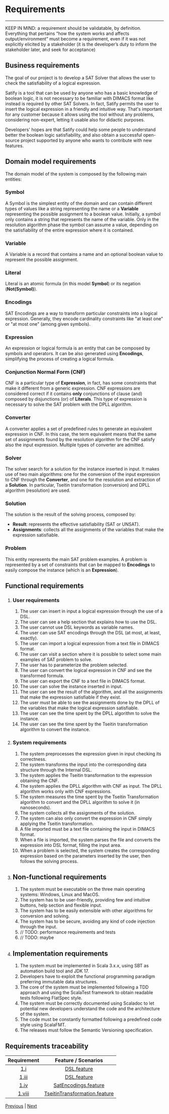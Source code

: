 # Requirements

---

KEEP IN MIND: a requirement should be validatable, by definition.
Everything that pertains “how the system works and affects
output/environment” must become a requirement, even if it was not explicitly
elicited by a stakeholder (it is the developer’s duty to inform the stakeholder
later, and seek for acceptance)

## Business requirements

The goal of our project is to develop a SAT Solver that allows the user to check
the satisfiability of a logical expression.

Satify is a tool that can be used by anyone who has a basic knowledge of boolean logic,
it is not necessary to be familiar with DIMACS format like instead is required by other SAT Solvers.
In fact, Satify permits the user to insert the logical expression in a friendly and intuitive way.
That's important for any customer because it allows using the tool without any problems, considering non-expert,
letting it usable also for didactic purposes.

Developers' hopes are that Satify could help some people to understand better the boolean logic satisfiability,
and also obtain a successful open-source project supported by anyone who wants to contribute with new features.

## Domain model requirements

The domain model of the system is composed by the following main entities:

### Symbol

A Symbol is the simplest entity of the domain and can contain different types of values like a string
representing the name or a **Variable** representing the possible assignment to a boolean value.
Initially, a symbol only contains a string that represents the name of the variable.
Only in the resolution algorithm phase the symbol can assume a value,
depending on the satisfiability of the entire expression where it is contained.

### Variable

A Variable is a record that contains a name and an optional boolean value to represent the possible assignment.

### Literal

Literal is an atomic formula (in this model **Symbol**) or its negation (**Not(Symbol)**).

### Encodings

SAT Encodings are a way to transform particular constraints into a logical expression.
Generally, they encode cardinality constraints like "at least one" or "at most one" (among given symbols).

### Expression

An expression or logical formula is an entity that can be composed by symbols and operators.
It can be also generated using **Encodings**, simplifying the process of creating a logical formula.

### Conjunction Normal Form (CNF)

CNF is a particular type of **Expression**, in fact, has some constraints that make it different from a generic
expression.
CNF expressions are considered correct if it contains **only** conjunctions of clause (and)
composed by disjunctions (or) of **Literals**.
This type of expression is necessary to solve the SAT problem with the DPLL algorithm.

### Converter

A converter applies a set of predefined rules to generate an equivalent expression in CNF.
In this case, the term equivalent means that the same set of assignments found by the resolution
algorithm for the CNF satisfy also the input expression.
Multiple types of converter are admitted.

### Solver

The solver search for a solution for the instance inserted in input.
It makes use of two main algorithms: one for the conversion of the input expression to CNF through the **Converter**,
and one for the resolution and extraction of a **Solution**.
In particular, Tseitin transformation (conversion) and DPLL algorithm (resolution) are used.

### Solution

The solution is the result of the solving process, composed by:

- **Result**: represents the effective satisfiability (SAT or UNSAT).
- **Assignments**: collects all the assignments of the variables that make the expression satisfiable.

### Problem

This entity represents the main SAT problem examples.
A problem is represented by a set of constraints that can be mapped to **Encodings**
to easily compose the instance (which is an **Expression**).

## Functional requirements

1. ### User requirements
    1. The user can insert in input a logical expression through the use of a DSL.
    2. The user can see a help section that explains how to use the DSL.
    3. The user cannot use DSL keywords as variable names.
    4. The user can use SAT encodings through the DSL (at most, at least, exactly).
    5. The user can import a logical expression from a text file in DIMACS format.
    6. The user can visit a section where it is possible to select some main examples of SAT problem to solve.
    7. The user has to parameterize the problem selected.
    8. The user can convert the logical expression in CNF and see the transformed formula.
    9. The user can export the CNF to a text file in DIMACS format.
    10. The user can solve the instance inserted in input.
    11. The user can see the result of the algorithm, and all the assignments that make the expression satisfiable if
        they exist.
    12. The user must be able to see the assignments done by the DPLL of the variables that make the logical expression
        satisfiable.
    13. The user can see the time spent by the DPLL algorithm to solve the instance.
    14. The user can see the time spent by the Tseitin transformation algorithm to convert the instance.

2. ### System requirements
    1. The system preprocesses the expression given in input checking its correctness.
    2. The system transforms the input into the corresponding data structure through the Internal DSL.
    3. The system applies the Tseitin transformation to the expression obtaining the CNF.
    4. The system applies the DPLL algorithm with CNF as input. The DPLL algorithm works only with CNF expressions.
    5. The system measures the time spent by the Tseitin Transformation algorithm to convert and the DPLL algorithm to
       solve it (in nanoseconds).
    6. The system collects all the assignments of the solution.
    7. The system can also only convert the expression in CNF simply applying the Tseitin transformation.
    8. A file imported must be a text file containing the input in DIMACS format.
    9. When a file is imported, the system parses the file and converts the expression into DSL format, filling the
       input
       area.
    10. When a problem is selected, the system creates the corresponding expression based on the parameters inserted by
        the
        user, then follows the solving process.

3. ## Non-functional requirements
    1. The system must be executable on the three main operating systems: Windows, Linux and MacOS.
    2. The system has to be user-friendly, providing few and intuitive buttons, help section and flexible input.
    3. The system has to be easily extensible with other algorithms for conversion and solving.
    4. The system has to be secure, avoiding any kind of code injection through the input.
    5. // TODO: performance requirements and tests
    6. // TODO: maybe

4. ## Implementation requirements
    1. The system must be implemented in Scala 3.x.x, using SBT as automation build tool and JDK 17.
    2. Developers have to exploit the functional programming paradigm preferring immutable data structures.
    3. The core of the system must be implemented following a TDD approach and using the ScalaTest framework to obtain
       readable tests following FlatSpec style.
    4. The system must be correctly documented using Scaladoc to let potential new developers understand the code and
       the
       architecture of the system.
    5. The code must be constantly formatted following a predefined code style using ScalaFMT.
    6. The releases must follow the Semantic Versioning specification.

## Requirements traceability

|         Requirement          |                                       Feature / Scenarios                                        |
|:----------------------------:|:------------------------------------------------------------------------------------------------:|
|  [1.i](#user-requirements)   |                   [DSL.feature](../../src/test/resources/features/DSL.feature)                   |
| [1.iii](#user-requirements)  |                   [DSL.feature](../../src/test/resources/features/DSL.feature)                   |
|  [1.iv](#user-requirements)  |          [SatEncodings.feature](../../src/test/resources/features/SatEncodings.feature)          |
| [1.viii](#user-requirements) | [TseitinTransformation.feature](../../src/test/resources/features/TseitinTransformation.feature) |

[Previous](1-methodology.md) | [Next](3-architectural-design.md)
